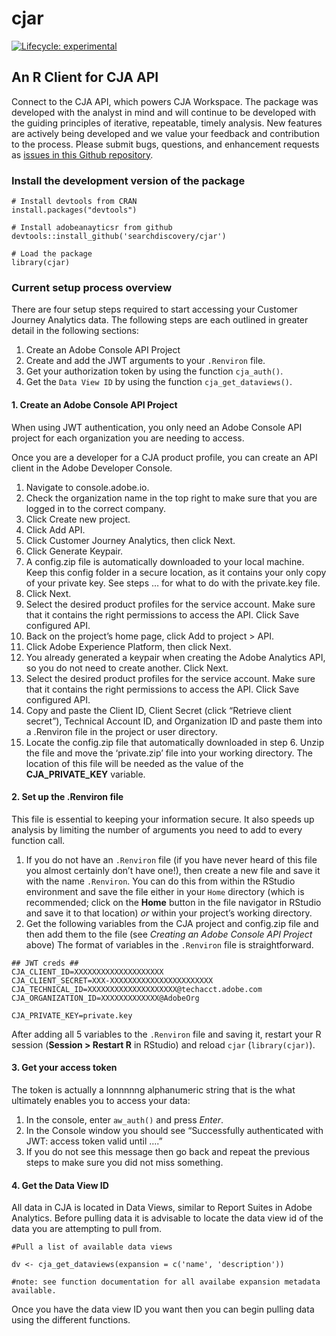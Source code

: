 
<!-- README.md is generated from README.Rmd. Please edit that file -->

# cjar

<!-- badges: start -->

[![Lifecycle:
experimental](https://img.shields.io/badge/lifecycle-experimental-orange.svg)](https://lifecycle.r-lib.org/articles/stages.html)
<!-- badges: end -->

<!-- <img src="man/figures/logo.png" align="right" width = "200"/> -->

## An R Client for CJA API

Connect to the CJA API, which powers CJA Workspace. The package was
developed with the analyst in mind and will continue to be developed
with the guiding principles of iterative, repeatable, timely analysis.
New features are actively being developed and we value your feedback and
contribution to the process. Please submit bugs, questions, and
enhancement requests as [issues in this Github
repository](https://github.com/searchdiscovery/cjar/issues).

<!-- ### Install the package (recommended) -->
<!-- ``` -->
<!-- # Install from CRAN -->
<!-- install.packages('adobeanalyticsr') -->
<!-- # Load the package -->
<!-- library(adobeanalyticsr)  -->
<!-- ``` -->

### Install the development version of the package

    # Install devtools from CRAN
    install.packages("devtools")

    # Install adobeanayticsr from github
    devtools::install_github('searchdiscovery/cjar') 

    # Load the package
    library(cjar) 

### Current setup process overview

There are four setup steps required to start accessing your Customer
Journey Analytics data. The following steps are each outlined in greater
detail in the following sections:

1.  Create an Adobe Console API Project
2.  Create and add the JWT arguments to your `.Renviron` file.
3.  Get your authorization token by using the function `cja_auth()`.
4.  Get the `Data View ID` by using the function `cja_get_dataviews()`.

#### 1. Create an Adobe Console API Project

When using JWT authentication, you only need an Adobe Console API
project for each organization you are needing to access.

Once you are a developer for a CJA product profile, you can create an
API client in the Adobe Developer Console.

1.  Navigate to console.adobe.io.
2.  Check the organization name in the top right to make sure that you
    are logged in to the correct company.
3.  Click Create new project.
4.  Click Add API.
5.  Click Customer Journey Analytics, then click Next.
6.  Click Generate Keypair.
7.  A config.zip file is automatically downloaded to your local machine.
    Keep this config folder in a secure location, as it contains your
    only copy of your private key. See steps … for what to do with the
    private.key file.
8.  Click Next.
9.  Select the desired product profiles for the service account. Make
    sure that it contains the right permissions to access the API. Click
    Save configured API.
10. Back on the project’s home page, click Add to project &gt; API.
11. Click Adobe Experience Platform, then click Next.
12. You already generated a keypair when creating the Adobe Analytics
    API, so you do not need to create another. Click Next.
13. Select the desired product profiles for the service account. Make
    sure that it contains the right permissions to access the API. Click
    Save configured API.
14. Copy and paste the Client ID, Client Secret (click “Retrieve client
    secret”), Technical Account ID, and Organization ID and paste them
    into a .Renviron file in the project or user directory.  
15. Locate the config.zip file that automatically downloaded in step 6.
    Unzip the file and move the ‘private.zip’ file into your working
    directory. The location of this file will be needed as the value of
    the **CJA\_PRIVATE\_KEY** variable.

#### 2. Set up the .Renviron file

This file is essential to keeping your information secure. It also
speeds up analysis by limiting the number of arguments you need to add
to every function call.

1.  If you do not have an `.Renviron` file (if you have never heard of
    this file you almost certainly don’t have one!), then create a new
    file and save it with the name `.Renviron`. You can do this from
    within the RStudio environment and save the file either in your
    `Home` directory (which is recommended; click on the **Home** button
    in the file navigator in RStudio and save it to that location) *or*
    within your project’s working directory.
2.  Get the following variables from the CJA project and config.zip file
    and then add them to the file (see *Creating an Adobe Console API
    Project* above) The format of variables in the `.Renviron` file is
    straightforward.

<!-- -->

    ## JWT creds ##
    CJA_CLIENT_ID=XXXXXXXXXXXXXXXXXXXX
    CJA_CLIENT_SECRET=XXX-XXXXXXXXXXXXXXXXXXXXXXX
    CJA_TECHNICAL_ID=XXXXXXXXXXXXXXXXXXXX@techacct.adobe.com
    CJA_ORGANIZATION_ID=XXXXXXXXXXXXX@AdobeOrg

    CJA_PRIVATE_KEY=private.key

After adding all 5 variables to the `.Renviron` file and saving it,
restart your R session (**Session &gt; Restart R** in RStudio) and
reload `cjar` (`library(cjar)`).

#### 3. Get your access token

The token is actually a lonnnnng alphanumeric string that is the what
ultimately enables you to access your data:

1.  In the console, enter `aw_auth()` and press *Enter*.
2.  In the Console window you should see “Successfully authenticated
    with JWT: access token valid until ….”
3.  If you do not see this message then go back and repeat the previous
    steps to make sure you did not miss something.

#### 4. Get the Data View ID

All data in CJA is located in Data Views, similar to Report Suites in
Adobe Analytics. Before pulling data it is advisable to locate the data
view id of the data you are attempting to pull from.

    #Pull a list of available data views

    dv <- cja_get_dataviews(expansion = c('name', 'description')) 

    #note: see function documentation for all availabe expansion metadata available.

Once you have the data view ID you want then you can begin pulling data
using the different functions.
